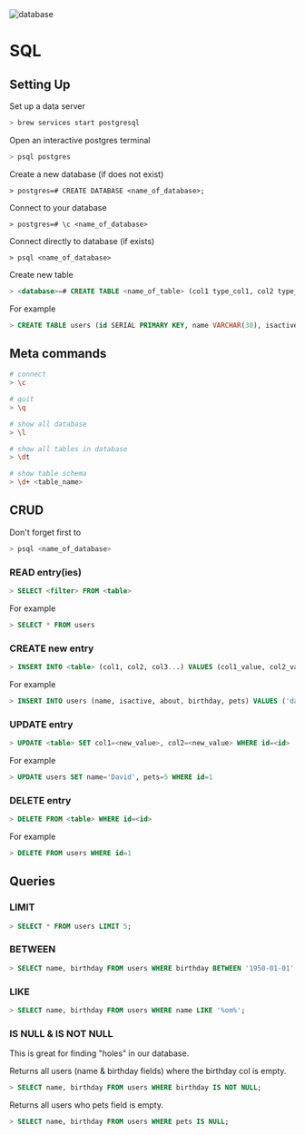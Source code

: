 <img src="https://www.dataquest.io/wp-content/uploads/2021/11/why-sql-consumes-so-much-memory-header.webp" alt="database" />

# SQL

## Setting Up

Set up a data server

```bash
> brew services start postgresql
```

Open an interactive postgres terminal

```bash
> psql postgres
```

Create a new database (if does not exist)

```
> postgres=# CREATE DATABASE <name_of_database>;
```

Connect to your database

```
> postgres=# \c <name_of_database>
```

Connect directly to database (if exists)

```
> psql <name_of_database>
```

Create new table

```SQL
> <database>=# CREATE TABLE <name_of_table> (col1 type_col1, col2 type_col2...);
```

For example

```SQL
> CREATE TABLE users (id SERIAL PRIMARY KEY, name VARCHAR(30), isactive boolean, about text, birthday date, pets integer);
```

## Meta commands

```bash
# connect
> \c

# quit
> \q

# show all database
> \l

# show all tables in database
> \dt

# show table schema
> \d+ <table_name>
```

## CRUD

Don't forget first to

```bash
> psql <name_of_database>
```

### **READ entry(ies)**

```SQL
> SELECT <filter> FROM <table>
```

For example

```SQL
> SELECT * FROM users
```

### **CREATE new entry**

```SQL
> INSERT INTO <table> (col1, col2, col3...) VALUES (col1_value, col2_value)
```

For example

```SQL
> INSERT INTO users (name, isactive, about, birthday, pets) VALUES ('david', true, 'I am a dad and a software developer', '1950-01-01', 3)
```

### **UPDATE entry**

```SQL
> UPDATE <table> SET col1=<new_value>, col2=<new_value> WHERE id=<id>
```

For example

```SQL
> UPDATE users SET name='David', pets=5 WHERE id=1
```

### **DELETE entry**

```SQL
> DELETE FROM <table> WHERE id=<id>
```

For example

```SQL
> DELETE FROM users WHERE id=1
```

## Queries

### LIMIT

```SQL
> SELECT * FROM users LIMIT 5;
```

### BETWEEN

```SQL
> SELECT name, birthday FROM users WHERE birthday BETWEEN '1950-01-01' and '2000-01-01';
```

### LIKE

```SQL
> SELECT name, birthday FROM users WHERE name LIKE '%om%';
```

### IS NULL & IS NOT NULL

This is great for finding "holes" in our database.

Returns all users (name & birthday fields) where the birthday col is empty.

```SQL
> SELECT name, birthday FROM users WHERE birthday IS NOT NULL;
```

Returns all users who pets field is empty.

```SQL
> SELECT name, birthday FROM users WHERE pets IS NULL;
```
